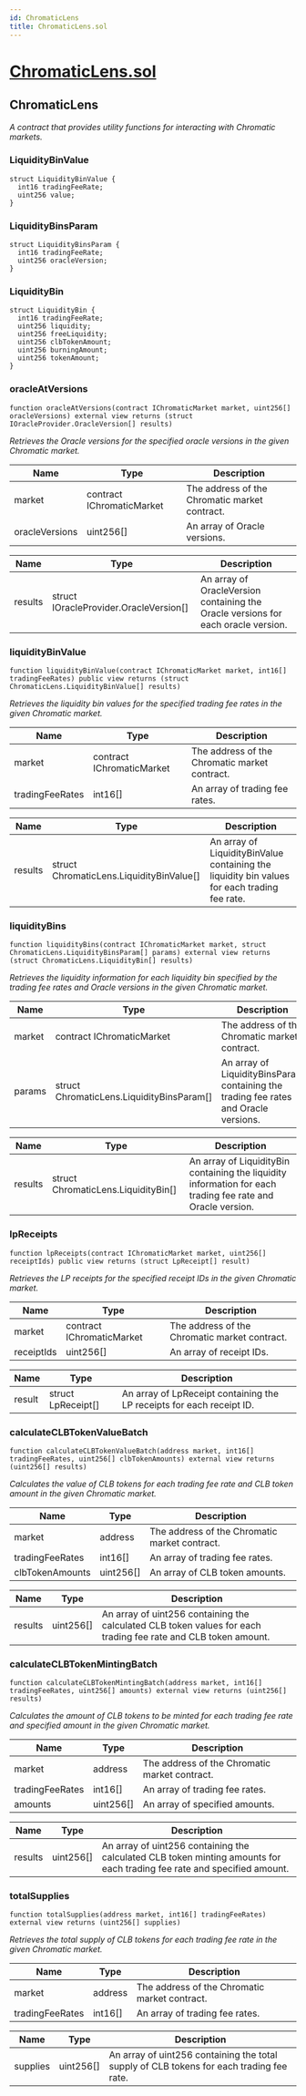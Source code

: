 ```yaml
---
id: ChromaticLens
title: ChromaticLens.sol
---
```

# [ChromaticLens.sol](https://github.com/chromatic-protocol/contracts/tree/main/contracts/periphery/ChromaticLens.sol)

## ChromaticLens

_A contract that provides utility functions for interacting with Chromatic markets._

### LiquidityBinValue

```solidity
struct LiquidityBinValue {
  int16 tradingFeeRate;
  uint256 value;
}
```

### LiquidityBinsParam

```solidity
struct LiquidityBinsParam {
  int16 tradingFeeRate;
  uint256 oracleVersion;
}
```

### LiquidityBin

```solidity
struct LiquidityBin {
  int16 tradingFeeRate;
  uint256 liquidity;
  uint256 freeLiquidity;
  uint256 clbTokenAmount;
  uint256 burningAmount;
  uint256 tokenAmount;
}
```

### oracleAtVersions

```solidity
function oracleAtVersions(contract IChromaticMarket market, uint256[] oracleVersions) external view returns (struct IOracleProvider.OracleVersion[] results)
```

_Retrieves the Oracle versions for the specified oracle versions in the given Chromatic market._

| Name | Type | Description |
| ---- | ---- | ----------- |
| market | contract IChromaticMarket | The address of the Chromatic market contract. |
| oracleVersions | uint256[] | An array of Oracle versions. |

| Name | Type | Description |
| ---- | ---- | ----------- |
| results | struct IOracleProvider.OracleVersion[] | An array of OracleVersion containing the Oracle versions for each oracle version. |

### liquidityBinValue

```solidity
function liquidityBinValue(contract IChromaticMarket market, int16[] tradingFeeRates) public view returns (struct ChromaticLens.LiquidityBinValue[] results)
```

_Retrieves the liquidity bin values for the specified trading fee rates in the given Chromatic market._

| Name | Type | Description |
| ---- | ---- | ----------- |
| market | contract IChromaticMarket | The address of the Chromatic market contract. |
| tradingFeeRates | int16[] | An array of trading fee rates. |

| Name | Type | Description |
| ---- | ---- | ----------- |
| results | struct ChromaticLens.LiquidityBinValue[] | An array of LiquidityBinValue containing the liquidity bin values for each trading fee rate. |

### liquidityBins

```solidity
function liquidityBins(contract IChromaticMarket market, struct ChromaticLens.LiquidityBinsParam[] params) external view returns (struct ChromaticLens.LiquidityBin[] results)
```

_Retrieves the liquidity information for each liquidity bin specified by the trading fee rates and Oracle versions in the given Chromatic market._

| Name | Type | Description |
| ---- | ---- | ----------- |
| market | contract IChromaticMarket | The address of the Chromatic market contract. |
| params | struct ChromaticLens.LiquidityBinsParam[] | An array of LiquidityBinsParam containing the trading fee rates and Oracle versions. |

| Name | Type | Description |
| ---- | ---- | ----------- |
| results | struct ChromaticLens.LiquidityBin[] | An array of LiquidityBin containing the liquidity information for each trading fee rate and Oracle version. |

### lpReceipts

```solidity
function lpReceipts(contract IChromaticMarket market, uint256[] receiptIds) public view returns (struct LpReceipt[] result)
```

_Retrieves the LP receipts for the specified receipt IDs in the given Chromatic market._

| Name | Type | Description |
| ---- | ---- | ----------- |
| market | contract IChromaticMarket | The address of the Chromatic market contract. |
| receiptIds | uint256[] | An array of receipt IDs. |

| Name | Type | Description |
| ---- | ---- | ----------- |
| result | struct LpReceipt[] | An array of LpReceipt containing the LP receipts for each receipt ID. |

### calculateCLBTokenValueBatch

```solidity
function calculateCLBTokenValueBatch(address market, int16[] tradingFeeRates, uint256[] clbTokenAmounts) external view returns (uint256[] results)
```

_Calculates the value of CLB tokens for each trading fee rate and CLB token amount in the given Chromatic market._

| Name | Type | Description |
| ---- | ---- | ----------- |
| market | address | The address of the Chromatic market contract. |
| tradingFeeRates | int16[] | An array of trading fee rates. |
| clbTokenAmounts | uint256[] | An array of CLB token amounts. |

| Name | Type | Description |
| ---- | ---- | ----------- |
| results | uint256[] | An array of uint256 containing the calculated CLB token values for each trading fee rate and CLB token amount. |

### calculateCLBTokenMintingBatch

```solidity
function calculateCLBTokenMintingBatch(address market, int16[] tradingFeeRates, uint256[] amounts) external view returns (uint256[] results)
```

_Calculates the amount of CLB tokens to be minted for each trading fee rate and specified amount in the given Chromatic market._

| Name | Type | Description |
| ---- | ---- | ----------- |
| market | address | The address of the Chromatic market contract. |
| tradingFeeRates | int16[] | An array of trading fee rates. |
| amounts | uint256[] | An array of specified amounts. |

| Name | Type | Description |
| ---- | ---- | ----------- |
| results | uint256[] | An array of uint256 containing the calculated CLB token minting amounts for each trading fee rate and specified amount. |

### totalSupplies

```solidity
function totalSupplies(address market, int16[] tradingFeeRates) external view returns (uint256[] supplies)
```

_Retrieves the total supply of CLB tokens for each trading fee rate in the given Chromatic market._

| Name | Type | Description |
| ---- | ---- | ----------- |
| market | address | The address of the Chromatic market contract. |
| tradingFeeRates | int16[] | An array of trading fee rates. |

| Name | Type | Description |
| ---- | ---- | ----------- |
| supplies | uint256[] | An array of uint256 containing the total supply of CLB tokens for each trading fee rate. |

